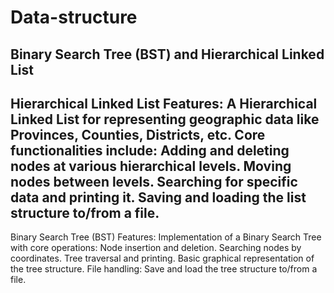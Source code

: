 # Data-structure
 Binary Search Tree (BST)  and   Hierarchical Linked List
 ----------------------------------------
 Hierarchical Linked List
Features:
A Hierarchical Linked List for representing geographic data like Provinces, Counties, Districts, etc.
Core functionalities include:
Adding and deleting nodes at various hierarchical levels.
Moving nodes between levels.
Searching for specific data and printing it.
Saving and loading the list structure to/from a file.
------------------------------------------------------

Binary Search Tree (BST)
Features:
Implementation of a Binary Search Tree with core operations:
Node insertion and deletion.
Searching nodes by coordinates.
Tree traversal and printing.
Basic graphical representation of the tree structure.
File handling: Save and load the tree structure to/from a file.

